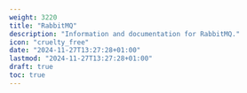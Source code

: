 ```yaml
---
weight: 3220
title: "RabbitMQ"
description: "Information and documentation for RabbitMQ."
icon: "cruelty_free"
date: "2024-11-27T13:27:28+01:00"
lastmod: "2024-11-27T13:27:28+01:00"
draft: true
toc: true
---
```

